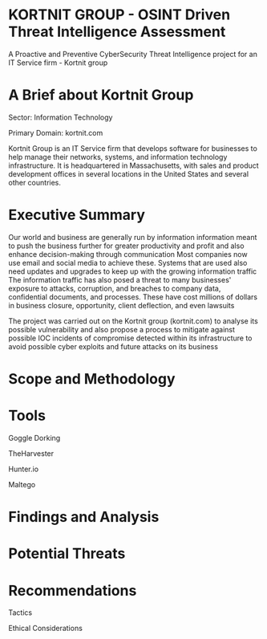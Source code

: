 # KORTNIT GROUP - OSINT Driven Threat Intelligence Assessment
A Proactive and Preventive CyberSecurity Threat Intelligence project for an IT Service firm - Kortnit group


# A Brief about Kortnit Group

Sector: Information Technology

Primary Domain: kortnit.com

Kortnit Group is an IT Service firm that develops software for businesses to help manage their networks, systems, 
and information technology infrastructure. 
It is headquartered in Massachusetts, 
with sales and product development offices in several locations in the United States and several other countries.

# Executive Summary

Our world and business are generally run by information
information meant to push the business further for greater productivity and profit 
and also enhance decision-making through communication 
Most companies now use email and social media to achieve these.
Systems that are used also need updates and upgrades to keep up with the growing information traffic
The information traffic has also posed a threat to many businesses' exposure to attacks, corruption, 
and breaches to company data, confidential documents, and processes.
These have cost millions of dollars in business closure, opportunity, client deflection, and even lawsuits 

The project was carried out on the Kortnit group (kortnit.com) to analyse its possible vulnerability 
and also propose a process to mitigate against possible IOC incidents of compromise detected within its infrastructure 
to avoid possible cyber exploits and future attacks on its business

# Scope and Methodology

# Tools

Goggle Dorking 

TheHarvester

Hunter.io

Maltego

# Findings and Analysis


# Potential Threats


# Recommendations

Tactics


Ethical Considerations






